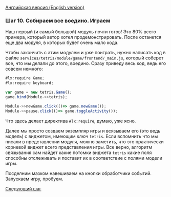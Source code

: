 [Английская версия (English version)](https://github.com/epicoon/lx-doc-articles/en/app-dev/expl1/10_game_complete.md)

### Шаг 10. Собираем все воедино. Играем

Наш первый (и самый большой) модуль почти готов! Это 80% всего примера, который автор хотел продемонстрировать. После останется еще два модуля, в которых будет очень мало кода.

Чтобы закончить с этим модулем и уже поиграть, нужно написать код в файле `services/tetris/module/game/frontend/_main.js`, который соберет все, что мы делали до этого, воедино. Сразу приведу весь код, ведь его совсем немного:
```js
#lx:require Game;
#lx:require keyboard;

var game = new tetris.Game();
game.bind(Module->>tetris);

Module->>newGame.click(()=> game.newGame());
Module->>pause.click(()=> game.toggleActivity());
```

Что здесь делает директива `#lx:require`, думаю, уже ясно.

Далее мы просто создаем экземпляр игры и всязываем его (это ведь модель) с виджетом, имеющим ключ `tetris`. Если вспомнить что мы писали в представлении модуля, можно заметить, что это практически корневой виджет всего представления игры. Все верно, алгоритм связывания сам найдет какие потомки виджета `tetris` какие поля способны отслеживать и поставит их в соответствие с полями модели игры.

Посделним мазком навешиваем на кнопки обработчики событий. Запускаем игру, пробуем.

[Следующий шаг](https://github.com/epicoon/lx-doc-articles/ru/app-dev/expl1/11_leaders_module.md)
